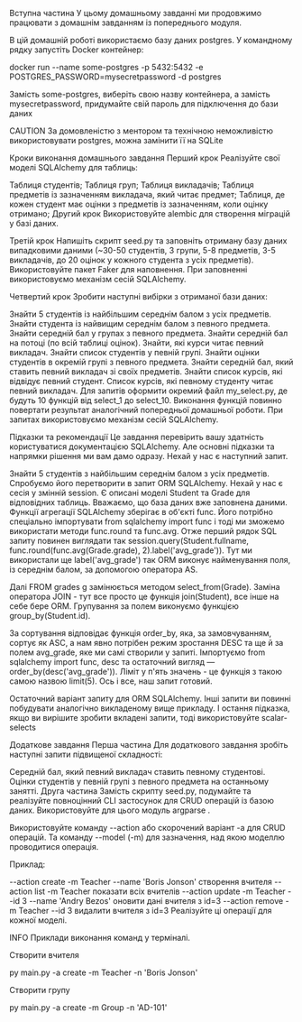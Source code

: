 Вступна частина
У цьому домашньому завданні ми продовжимо працювати з домашнім завданням із попереднього модуля.

В цій домашній роботі використаємо базу даних postgres. У командному рядку запустіть Docker контейнер:

docker run --name some-postgres -p 5432:5432 -e POSTGRES_PASSWORD=mysecretpassword -d postgres


Замість some-postgres, виберіть свою назву контейнера, а замість mysecretpassword, придумайте свій пароль для підключення до бази даних

CAUTION
За домовленістю з ментором та технічною неможливістю використовувати postgres, можна замінити її на SQLite

Кроки виконання домашнього завдання
Перший крок
Реалізуйте свої моделі SQLAlchemy для таблиць:

Таблиця студентів;
Таблиця груп;
Таблиця викладачів;
Таблиця предметів із зазначенням викладача, який читає предмет;
Таблиця, де кожен студент має оцінки з предметів із зазначенням, коли оцінку отримано;
Другий крок
Використовуйте alembic для створення міграцій у базі даних.

Третій крок
Напишіть скрипт seed.py та заповніть отриману базу даних випадковими даними (~30-50 студентів, 3 групи, 5-8 предметів, 3-5 викладачів, до 20 оцінок у кожного студента з усіх предметів). Використовуйте пакет Faker для наповнення. При заповненні використовуємо механізм сесій SQLAlchemy.

Четвертий крок
Зробити наступні вибірки з отриманої бази даних:

Знайти 5 студентів із найбільшим середнім балом з усіх предметів.
Знайти студента із найвищим середнім балом з певного предмета.
Знайти середній бал у групах з певного предмета.
Знайти середній бал на потоці (по всій таблиці оцінок).
Знайти, які курси читає певний викладач.
Знайти список студентів у певній групі.
Знайти оцінки студентів в окремій групі з певного предмета.
Знайти середній бал, який ставить певний викладач зі своїх предметів.
Знайти список курсів, які відвідує певний студент.
Список курсів, які певному студенту читає певний викладач.
Для запитів оформити окремий файл my_select.py, де будуть 10 функцій від select_1 до select_10. Виконання функцій повинно повертати результат аналогічний попередньої домашньої роботи. При запитах використовуємо механізм сесій SQLAlchemy.

Підказки та рекомендації
Це завдання перевірить вашу здатність користуватися документацією SQLAlchemy. Але основні підказки та напрямки рішення ми вам дамо одразу. Нехай у нас є наступний запит.

Знайти 5 студентів з найбільшим середнім балом з усіх предметів.
Спробуємо його перетворити в запит ORM SQLAlchemy. Нехай у нас є сесія у змінній session. Є описані моделі Student та Grade для відповідних таблиць. Вважаємо, що база даних вже заповнена даними. Функції агрегації SQLAlchemy зберігає в об'єкті func. Його потрібно спеціально імпортувати from sqlalchemy import func і тоді ми зможемо використати методи func.round та func.avg. Отже перший рядок SQL запиту повинен виглядати так session.query(Student.fullname, func.round(func.avg(Grade.grade), 2).label('avg_grade')). Тут ми використали ще label('avg_grade') так ORM виконує найменування поля, із середнім балом, за допомогою оператора AS.

Далі FROM grades g замінюється методом select_from(Grade). Заміна оператора JOIN - тут все просто це функція join(Student), все інше на себе бере ORM. Групування за полем виконуємо функцією group_by(Student.id).

За сортування відповідає функція order_by, яка, за замовчуванням, сортує як ASC, а нам явно потрібен режим зростання DESC та ще й за полем avg_grade, яке ми самі створили у запиті. Імпортуємо from sqlalchemy import func, desc та остаточний вигляд — order_by(desc('avg_grade')). Ліміт у п'ять значень - це функція з такою самою назвою limit(5). Ось і все, наш запит готовий.

Остаточний варіант запиту для ORM SQLAlchemy.
Інші запити ви повинні побудувати аналогічно викладеному вище прикладу. І остання підказка, якщо ви вирішите зробити вкладені запити, тоді використовуйте scalar-selects

Додаткове завдання
Перша частина
Для додаткового завдання зробіть наступні запити підвищеної складності:

Середній бал, який певний викладач ставить певному студентові.
Оцінки студентів у певній групі з певного предмета на останньому занятті.
Друга частина
Замість скрипту seed.py, подумайте та реалізуйте повноцінний CLI застосунок для CRUD операцій із базою даних. Використовуйте для цього модуль argparse .

Використовуйте команду --action або скорочений варіант -a для CRUD операцій. Та команду --model (-m) для зазначення, над якою моделлю проводитися операція.

Приклад:

--action create -m Teacher --name 'Boris Jonson' створення вчителя
--action list -m Teacher показати всіх вчителів
--action update -m Teacher --id 3 --name 'Andry Bezos' оновити дані вчителя з id=3
--action remove -m Teacher --id 3 видалити вчителя з id=3
Реалізуйте ці операції для кожної моделі.

INFO
Приклади виконання команд у терміналі.

Створити вчителя

 py main.py -a create -m Teacher -n 'Boris Jonson'

Створити групу

 py main.py -a create -m Group -n 'AD-101'  
